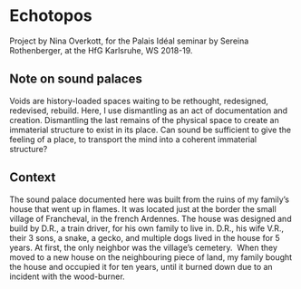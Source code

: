 # Echotopos

Project by Nina Overkott, for the Palais Idéal seminar by Sereina Rothenberger, at the HfG Karlsruhe, WS 2018-19.

## Note on sound palaces

Voids are history-loaded spaces waiting to be rethought, redesigned, redevised, rebuild. Here, I use dismantling as an act of documentation and creation. Dismantling the last remains of the physical space to create an immaterial structure to exist in its place. Can sound be sufficient to give the feeling of a place, to transport the mind into a coherent immaterial structure?

## Context

The sound palace documented here was built from the ruins of my family’s house that went up in flames. It was located just at the border the small village of Francheval, in the french Ardennes. The house was designed and build by D.R., a train driver, for his own family to live in. D.R., his wife V.R., their 3 sons, a snake, a gecko, and multiple dogs lived in the house for 5 years. At first, the only neighbor was the village’s cemetery.  When they moved to a new house on the neighbouring piece of land, my family bought the house and occupied it for ten years, until it burned down due to an incident with the wood-burner.
